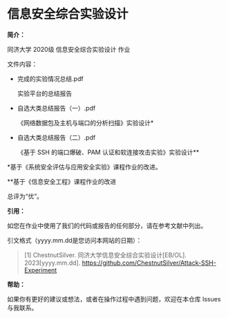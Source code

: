 # 信息安全综合实验设计

**简介：**

同济大学 2020级 信息安全综合实验设计 作业

文件内容：

- 完成的实验情况总结.pdf

  实验平台的总结报告

- 自选大类总结报告（一）.pdf

  《网络数据包及主机与端口的分析扫描》实验设计\*

- 自选大类总结报告（二）.pdf

  《基于 SSH 的端口爆破、PAM 认证和软连接攻击实验》实验设计\*\*

*基于《系统安全评估与应用安全实验》课程作业的改进。

\*\*基于《信息安全工程》课程作业的改进

总评为“优”。

**引用：**

如您在作业中使用了我们的代码或报告的任何部分，请在参考文献中列出。

引文格式（yyyy.mm.dd是您访问本网站的日期）：

> [1] ChestnutSilver. 同济大学信息安全综合实验设计[EB/OL]. 2023[yyyy.mm.dd]. https://github.com/ChestnutSilver/Attack-SSH-Experiment

**帮助：**

如果你有更好的建议或想法，或者在操作过程中遇到问题，欢迎在本仓库 Issues 与我联系。